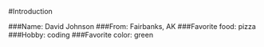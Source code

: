 #Introduction

###Name: David Johnson
###From: Fairbanks, AK
###Favorite food: pizza
###Hobby: coding
###Favorite color: green
